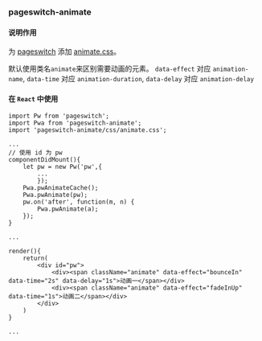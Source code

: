 ### pageswitch-animate

#### 说明作用

为 [pageswitch](https://github.com/qiqiboy/pageSwitch) 添加 [animate.css](https://daneden.github.io/animate.css/)。

默认使用类名`animate`来区别需要动画的元素。
`data-effect` 对应 `animation-name`, `data-time` 对应 `animation-duration`, `data-delay` 对应 `animation-delay`

#### 在 `React` 中使用

```
import Pw from 'pageswitch';
import Pwa from 'pageswitch-animate';
import 'pageswitch-animate/css/animate.css';

...
// 使用 id 为 pw
componentDidMount(){
    let pw = new Pw('pw',{
        ...
        });
    Pwa.pwAnimateCache();
    Pwa.pwAnimate(pw);
    pw.on('after', function(m, n) {
        Pwa.pwAnimate(a);
    });
}

...

render(){
    return(
        <div id="pw">
            <div><span className="animate" data-effect="bounceIn" data-time="2s" data-delay="1s">动画一</span></div>
            <div><span className="animate" data-effect="fadeInUp" data-time="1s">动画二</span></div>
        </div>
    )
}

...
```

